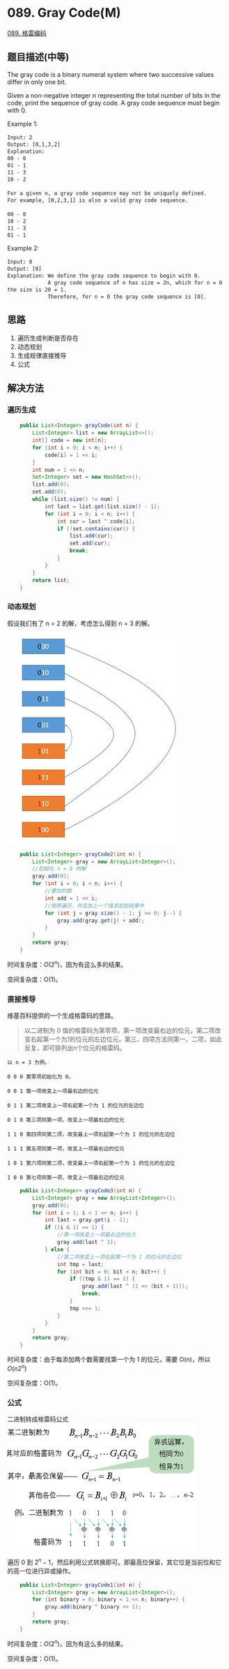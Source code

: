 # 089. Gray Code\(M\)

[089. 格雷编码](https://leetcode-cn.com/problems/gray-code/)

## 题目描述\(中等\)

The gray code is a binary numeral system where two successive values differ in only one bit.

Given a non-negative integer n representing the total number of bits in the code, print the sequence of gray code. A gray code sequence must begin with 0.

Example 1:

```
Input: 2
Output: [0,1,3,2]
Explanation:
00 - 0
01 - 1
11 - 3
10 - 2

For a given n, a gray code sequence may not be uniquely defined.
For example, [0,2,3,1] is also a valid gray code sequence.

00 - 0
10 - 2
11 - 3
01 - 1
```

Example 2:

```
Input: 0
Output: [0]
Explanation: We define the gray code sequence to begin with 0.
             A gray code sequence of n has size = 2n, which for n = 0 the size is 20 = 1.
             Therefore, for n = 0 the gray code sequence is [0].
```

## 思路

1. 遍历生成判断是否存在
2. 动态规划
3. 生成规律直接推导
4. 公式

## 解决方法

### 遍历生成

```java
    public List<Integer> grayCode(int n) {
        List<Integer> list = new ArrayList<>();
        int[] code = new int[n];
        for (int i = 0; i < n; i++) {
            code[i] = 1 << i;
        }
        int num = 1 << n;
        Set<Integer> set = new HashSet<>();
        list.add(0);
        set.add(0);
        while (list.size() != num) {
            int last = list.get(list.size() - 1);
            for (int i = 0; i < n; i++) {
                int cur = last ^ code[i];
                if (!set.contains(cur)) {
                    list.add(cur);
                    set.add(cur);
                    break;
                }
            }
        }
        return list;
    }
```

### 动态规划

假设我们有了 n = 2 的解，考虑怎么得到 n = 3 的解。

![](../assets/leetcode-note/001-100/089-s-2-1.png)

```java
    public List<Integer> grayCode2(int n) {
        List<Integer> gray = new ArrayList<Integer>();
        //初始化 n = 0 的解
        gray.add(0);
        for (int i = 0; i < n; i++) {
            //要加的数
            int add = 1 << i;
            //倒序遍历，并且加上一个值添加到结果中
            for (int j = gray.size() - 1; j >= 0; j--) {
                gray.add(gray.get(j) + add);
            }
        }
        return gray;
    }
```

时间复杂度：$O(2^n)$，因为有这么多的结果。

空间复杂度：O\(1\)。

### 直接推导

维基百科提供的一个生成格雷码的思路。

> 以二进制为 0 值的格雷码为第零项，第一项改变最右边的位元，第二项改变右起第一个为1的位元的左边位元，第三、四项方法同第一、二项，如此反复，即可排列出n个位元的格雷码。

```
以 n = 3 为例。

0 0 0 第零项初始化为 0。

0 0 1 第一项改变上一项最右边的位元

0 1 1 第二项改变上一项右起第一个为 1 的位元的左边位

0 1 0 第三项同第一项，改变上一项最右边的位元

1 1 0 第四项同第二项，改变最上一项右起第一个为 1 的位元的左边位

1 1 1 第五项同第一项，改变上一项最右边的位元

1 0 1 第六项同第二项，改变最上一项右起第一个为 1 的位元的左边位

1 0 0 第七项同第一项，改变上一项最右边的位元
```

```java
    public List<Integer> grayCode3(int n) {
        List<Integer> gray = new ArrayList<Integer>();
        gray.add(0);
        for (int i = 1; i < 1 << n; i++) {
            int last = gray.get(i - 1);
            if ((i & 1) == 1) {
                //第一项改变上一项最右边的位元
                gray.add(last ^ 1);
            } else {
                //第二项改变上一项右起第一个为 1 的位元的左边位
                int tmp = last;
                for (int bit = 0; bit < n; bit++) {
                    if ((tmp & 1) == 1) {
                        gray.add(last ^ (1 << (bit + 1)));
                        break;
                    }
                    tmp >>= 1;
                }
            }
        }
        return gray;
    }
```

时间复杂度：由于每添加两个数需要找第一个为 1 的位元，需要 O\(n\)，所以 $O(n2^n)$

空间复杂度：O\(1\)。

### 公式

二进制转成格雷码公式
![](../assets/leetcode-note/001-100/089-s-4-1.png)

遍历 0 到 $2^n-1$，然后利用公式转换即可。即最高位保留，其它位是当前位和它的高一位进行异或操作。

```java
    public List<Integer> grayCode1(int n) {
        List<Integer> gray = new ArrayList<Integer>();
        for (int binary = 0; binary < 1 << n; binary++) {
            gray.add(binary ^ binary >> 1);
        }
        return gray;
    }

```
时间复杂度：$O(2^n)$，因为有这么多的结果。

空间复杂度：O\(1\)。